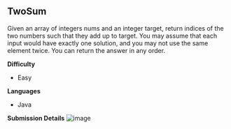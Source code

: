## TwoSum
Given an array of integers nums and an integer target, return indices of the two numbers such that they add up to target.
You may assume that each input would have exactly one solution, and you may not use the same element twice.
You can return the answer in any order.

**Difficulty** 
* Easy


**Languages** 
* Java




**Submission Details**
![image](https://user-images.githubusercontent.com/48755681/188930341-f993768c-4327-4374-892e-267f4f349e4d.png)
